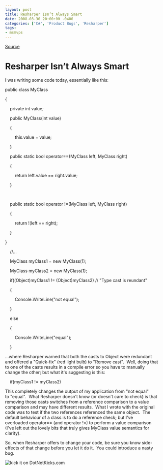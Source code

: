 ```yaml
---
layout: post
title: Resharper Isn’t Always Smart
date: 2008-03-30 20:00:00 -0400
categories: ['C#', 'Product Bugs', 'Resharper']
tags:
- msmvps
---
```

[Source](http://blogs.msmvps.com/peterritchie/2008/03/31/resharper-isn-t-always-smart/ "Permalink to Resharper Isn’t Always Smart")

# Resharper Isn’t Always Smart

I was writing some code today, essentially like this:

  

public class MyClass

{

    private int value;

    public MyClass(int value)

    {

        this.value = value;

    }

    public static bool operator==(MyClass left, MyClass right)

    {

        return left.value == right.value;

    }

 

    public static bool operator !=(MyClass left, MyClass right)

    {

        return !(left == right);

    }

}

  

    //…

    MyClass myClass1 = new MyClass(1);

    MyClass myClass2 = new MyClass(1);

    if((Object)myClass1 != (Object)myClass2) // "Type cast is reundant"

    {

        Console.WriteLine("not equal");

    }

    else

    {

        Console.WriteLine("equal");

    }

…where Resharper warned that both the casts to Object were redundant and offered a "Quick-fix" (red light bulb) to "Remove cast".  Well, doing that to one of the casts results in a compile error so you have to manually change the other; but what it's suggesting is this:

  

    if(myClass1 != myClass2)

This completely changes the output of my application from "not equal" to "equal".  What Resharper doesn't know (or doesn't care to check) is that removing those casts switches from a reference comparison to a value comparison and may have different results.  What I wrote with the original code was to test if the two references referenced the same object.  The default behaviour of a class is to do a reference check; but I've overloaded operator== (and operator !=) to perform a value comparison (I've left out the lovely bits that truly gives MyClass value semantics for clarity).

So, when Resharper offers to change your code, be sure you know side-effects of that change before you let it do it.  You could introduce a nasty bug.

![kick it on DotNetKicks.com][1]

[1]: http://www.dotnetkicks.com/Services/Images/KickItImageGenerator.ashx?url=http%3a%2f%2fmsmvps.com%2fblogs%2fpeterritchie%2farchive%2f2008%2f03%2f31%2fresharper-isn-t-always-smart.aspx

